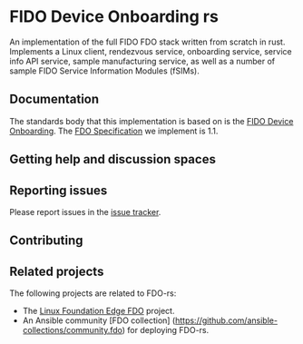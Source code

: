 # FIDO Device Onboarding rs

An implementation of the full FIDO FDO stack written from scratch in rust. Implements a Linux client, rendezvous service, onboarding service, service info API service, sample manufacturing service, as well as a number of sample FIDO Service Information Modules (fSIMs).

## Documentation

The standards body that this implementation is based on is the [FIDO Device Onboarding](https://fidoalliance.org/device-onboarding-overview/). The [FDO Specification](https://fidoalliance.org/specifications/download-iot-specifications/) we implement is 1.1.

## Getting help and discussion spaces

## Reporting issues

Please report issues in the [issue tracker](https://github.com/fdo-rs/fido-device-onboard-rs/issues).

## Contributing

## Related projects

The following projects are related to FDO-rs:
- The [Linux Foundation Edge FDO](https://www.lfedge.org/projects/fidodeviceonboard/) project.
- An Ansible community [FDO collection] (https://github.com/ansible-collections/community.fdo) for deploying FDO-rs.
